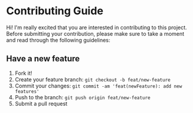 # Contributing Guide

Hi! I'm really excited that you are interested in contributing to this project.
Before submitting your contribution, please make sure to take a moment and read
through the following guidelines:

## Have a new feature

1. Fork it!
2. Create your feature branch: `git checkout -b feat/new-feature`
3. Commit your changes: `git commit -am 'feat(newFeature): add new features'`
4. Push to the branch: `git push origin feat/new-feature`
5. Submit a pull request
